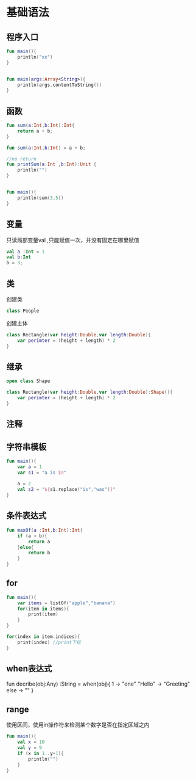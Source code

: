 # 基础语法

## 程序入口

```kotlin
fun main(){
    println("xx")
}


fun main(args:Array<String>){
    println(args.contentToString())
}
```

## 函数

```kotlin
fun sum(a:Int,b:Int):Int{
    return a + b;
}

fun sum(a:Int,b:Int) = a + b;

//no return
fun printSum(a:Int ,b:Int):Unit {
    println("")
}


fun main(){
    println(sum(3,5))
}
```

## 变量

只读局部变量val ,只能赋值一次，并没有固定在哪里赋值

```kotlin
val a :Int = 1
val b:Int
b = 3;
```

## 类

创建类

```kotlin
class People
```

创建主体

```kotlin
class Rectangle(var height:Double,var length:Double){
    var perimter = (height + length) * 2
}
```

## 继承

```kotlin
open class Shape

class Rectangle(var height:Double,var length:Double):Shape(){
    var perimter = (height + length) * 2
}
```

## 注释



## 字符串模板

```kotlin
fun main(){
    var a = 1
    var s1 = "a is $a"
    
    a = 2
    val s2 = "${s1.replace("is","was")}"
}
```

## 条件表达式

```kotlin
fun maxOf(a :Int,b:Int):Int{
    if (a > b){
        return a
    }else{
        return b
    }
}
```

## for

```kotlin
fun main(){
    var items = listOf("apple","banana")
    for(item in items){
        print(item)
    }
}

for(index in item.indices){
    print(index) //print下标
}
```

## when表达式

fun decribe(obj:Any) :String = 
    when(obj){
        1 -> "one"
        "Hello" -> "Greeting"
        else -> ""
}

## range

使用区间，使用in操作符来检测某个数字是否在指定区域之内

```kotlin
fun main(){
    val x = 10
    val y = 9
    if (x in 1..y+1){
        println("")
    }
}
```

































































